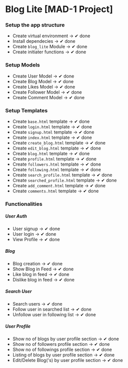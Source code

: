 # Blog Lite [MAD-1 Project]

### Setup the app structure

- Create virtual environment -> ✔ done
- Install dependecies        -> ✔ done
- Create `blog_lite` Module  -> ✔ done
- Create initiater functions -> ✔ done

### Setup Models
- Create User Model     -> ✔ done
- Create Blog Model     -> ✔ done
- Create Likes Model    -> ✔ done
- Create Follower Model -> ✔ done
- Create Comment Model  -> ✔ done

### Setup Templates
- Create `base.html` template               -> ✔ done
- Create `login.html` template              -> ✔ done
- Create `signup.html` template             -> ✔ done
- Create `index.html` template              -> ✔ done
- Create `create_blog.html` template        -> ✔ done
- Create `edit_blog.html` template          -> ✔ done
- Create `blog.html` template               -> ✔ done
- Create `profile.html` template            -> ✔ done
- Create `followers.html` template          -> ✔ done
- Create `following.html` template          -> ✔ done
- Create `search_profile.html` template     -> ✔ done
- Create `searched_profile.html` template   -> ✔ done
- Create `add_comment.html` template        -> ✔ done
- Create `comments.html` template           -> ✔ done

### Functionalities

##### User Auth
- User signup   -> ✔ done
- User login    -> ✔ done
- View Profile  -> ✔ done
##### Blog
- Blog creation         -> ✔ done
- Show Blog in Feed     -> ✔ done
- Like blog in feed     -> ✔ done
- Dislike blog in feed  -> ✔ done
##### Search User
- Search users                      -> ✔ done
- Follow user in searched list      -> ✔ done
- Unfollow user in following list   -> ✔ done
##### User Profile
- Show no of blogs by user profile section      -> ✔ done
- Show no of followers profile section          -> ✔ done
- Show no of followings profile section         -> ✔ done
- Listing of blogs by user profile section      -> ✔ done
- Edit/Delete Blog('s) by user profile section  -> ✔ done
